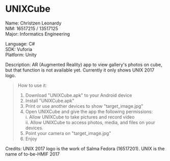 # UNIXCube

Name: Christzen Leonardy <br />
NIM: 16517215 / 13517125 <br />
Major: Informatics Engineering <br />

Language: C# <br />
SDK: Vuforia <br />
Platform: Unity <br />

Description: AR (Augmented Reality) app to view gallery's photos on cube, but that function is not available yet.
  Currently it only shows UNIX 2017 logo.

>How to use it:
>1. Download "UNIXCube.apk" to your Android device
>2. Install "UNIXCube.apk"
>3. Print or use another devices to show "target_image.jpg"
>4. Open UNIXCube and give the app the following permissions: <br />
>  i. Allow UNIXCube to take pictures and record video <br />
>  ii. Allow UNIXCube to access photos, media, and files on your devices.
>5. Point your camera on "target_image.jpg"
>6. Enjoy

Credits: UNIX 2017 logo is the work of Salma Fedora (16517201). UNIX is the name of to-be-HMIF 2017

